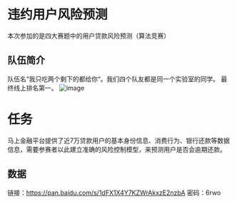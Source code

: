 # 违约用户风险预测

本次参加的是四大赛题中的用户贷款风险预测（算法竞赛）

## **队伍简介** ##
队伍名“我只吃两个剩下的都给你“。我们四个队友都是同一个实验室的同学。 最终线上排名第一。
![image](https://github.com/chenkkkk/User-loan-risk-prediction/blob/master/%E6%9C%80%E7%BB%88%E6%88%90%E7%BB%A9%E6%88%AA%E5%9B%BE.png)
# 任务
马上金融平台提供了近7万贷款用户的基本身份信息、消费行为、银行还款等数据信息，需要参赛者以此建立准确的风险控制模型，来预测用户是否会逾期还款。

## **数据** ##
链接：https://pan.baidu.com/s/1dFX1X4Y7KZWrAkxzE2nzbA 密码：6rwo